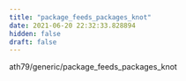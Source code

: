 ```yaml
---
title: "package_feeds_packages_knot"
date: 2021-06-20 22:32:33.828894
hidden: false
draft: false
---
```


ath79/generic/package_feeds_packages_knot

